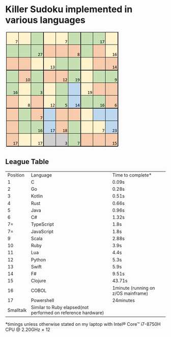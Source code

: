 <h1> Killer Sudoku implemented in various languages</h1>

<img src="https://github.com/brindleoak/KillerSudoku/blob/master/resources/killer2.png">
<h2>League Table</h2>
<table>
<tr><td>Position</td><td>Language</td><td>Time to complete*</td>
<tr><td>1</td><td>C</td><td>0.09s</td>
<tr><td>2</td><td>Go</td><td>0.28s</td>
<tr><td>3</td><td>Kotlin</td><td>0.51s</td>
<tr><td>4</td><td>Rust</td><td>0.66s</td>
<tr><td>5</td><td>Java</td><td>0.96s</td>
<tr><td>6</td><td>C#</td><td>1.32s</td>
<tr><td>7=</td><td>TypeScript</td><td>1.8s</td>
<tr><td>7=</td><td>JavaScript</td><td>1.8s</td>
<tr><td>9</td><td>Scala</td><td>2.88s</td>
<tr><td>10</td><td>Ruby</td><td>3.9s</td>
<tr><td>11</td><td>Lua</td><td>4.4s</td>  
<tr><td>12</td><td>Python</td><td>5.3s</td>
<tr><td>13</td><td>Swift</td><td>5.9s</td>
<tr><td>14</td><td>F#</td><td>9.51s</td>
<tr><td>15</td><td>Clojure</td><td>43.71s</td>
<tr><td>16</td><td>COBOL</td><td>1minute (running on z/OS mainframe)</td>
<tr><td>17</td><td>Powershell</td><td>24minutes</td>
<tr><td>Smalltalk</td><td>Similar to Ruby elapsed(not performed on reference hardware)</td>
</table>

*timings unless otherwise stated on my laptop with Intel® Core™ i7-8750H CPU @ 2.20GHz × 12
